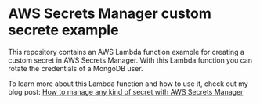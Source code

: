 # AWS Secrets Manager custom secrete example
This repository contains an AWS Lambda function example for creating a custom secret in AWS Secrets Manager. With this Lambda function you can rotate the credentials of a MongoDB user.

To learn more about this Lambda function and how to use it, check out my blog post: [How to manage any kind of secret with AWS Secrets Manager](https://sanderknape.com/2018/07/manage-custom-secrets-aws-secrets-manager)
